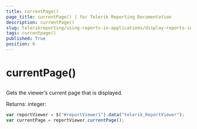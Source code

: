 ```yaml
---
title: currentPage()
page_title: currentPage() | for Telerik Reporting Documentation
description: currentPage()
slug: telerikreporting/using-reports-in-applications/display-reports-in-applications/web-application/html5-report-viewer/api-reference/reportviewer/methods/currentpage()
tags: currentpage()
published: True
position: 6
---
```


# currentPage()



## 

Gets the viewer’s current page that is displayed.         

Returns: integer:         

    
````js
var reportViewer = $("#reportViewer1").data("telerik_ReportViewer");
var currentPage = reportViewer.currentPage();
````

